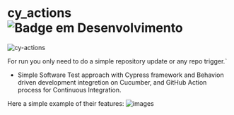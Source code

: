 # cy_actions ![Badge em Desenvolvimento](http://img.shields.io/static/v1?label=STATUS&message=%20CONCLUÍDO&color=GREEN&style=for-the-badge)

![cy-actions](https://user-images.githubusercontent.com/33332202/174479162-71d2c902-3a0d-4cb7-a576-e76fc9e02c7e.jpg)

For run you only need to do a simple repository update or any repo trigger.`

- Simple Software Test approach with Cypress framework and Behavion driven development integretion on Cucumber, 
and GitHub Action process for Continuous Integration.

Here a simple example of their features:
![images](https://user-images.githubusercontent.com/33332202/174479184-e01e9bc2-86e7-43ed-bd1c-ec346a1999fc.png)





